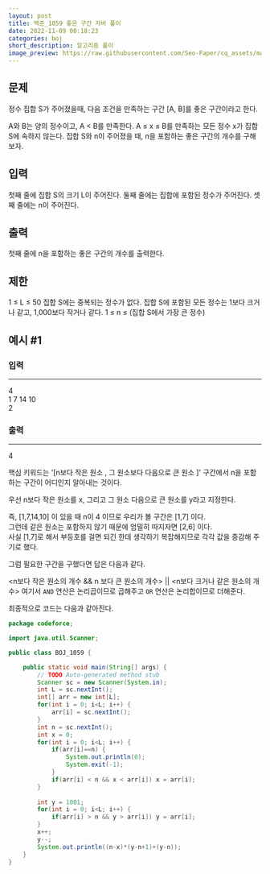 ```yaml
---
layout: post
title: 백준_1059 좋은 구간 자바 풀이
date: 2022-11-09 00:18:23
categories: boj
short_description: 알고리즘 풀이
image_preview: https://raw.githubusercontent.com/Seo-Faper/cq_assets/master/heroes/cos_pr_17_17.png
---
```


## 문제
정수 집합 S가 주어졌을때, 다음 조건을 만족하는 구간 [A, B]를 좋은 구간이라고 한다.

A와 B는 양의 정수이고, A < B를 만족한다.
A ≤ x ≤ B를 만족하는 모든 정수 x가 집합 S에 속하지 않는다.
집합 S와 n이 주어졌을 때, n을 포함하는 좋은 구간의 개수를 구해보자.

## 입력
첫째 줄에 집합 S의 크기 L이 주어진다. 둘째 줄에는 집합에 포함된 정수가 주어진다. 셋째 줄에는 n이 주어진다.

## 출력
첫째 줄에 n을 포함하는 좋은 구간의 개수를 출력한다.

## 제한

1 ≤ L ≤ 50
집합 S에는 중복되는 정수가 없다.
집합 S에 포함된 모든 정수는 1보다 크거나 같고, 1,000보다 작거나 같다.
1 ≤ n ≤ (집합 S에서 가장 큰 정수)

## 예시 #1
### 입력
---
4 <br>
1 7 14 10 <br> 
2 <br>

### 출력
---
4


핵심 키워드는 '[n보다 작은 원소 , 그 원소보다 다음으로 큰 원소 ]' 구간에서 n을 포함하는 구간이 어디인지 알아내는 것이다.

우선 n보다 작은 원소를 x, 그리고 그 원소 다음으로 큰 원소를 y라고 지정한다.

즉, [1,7,14,10] 이 있을 때 n이 4 이므로 우리가 볼 구간은 [1,7] 이다.  
그런데 같은 원소는 포함하지 않기 때문에 엄밀히 따지자면 [2,6] 이다.   
사실 [1,7]로 해서 부등호를 걸면 되긴 한데 생각하기 복잡해지므로 각각 값을 증감해   주기로 했다.

그럼 필요한 구간을 구했다면 답은 다음과 같다.



<n보다 작은 원소의 개수 && n 보다 큰 원소의 개수> || <n보다 크거나 같은 원소의 개수> 여기서 `AND` 연산은 논리곱이므로 곱해주고 `OR` 연산은 논리합이므로 더해준다.

최종적으로 코드는 다음과 같아진다.

```java
package codeforce;

import java.util.Scanner;

public class BOJ_1059 {

	public static void main(String[] args) {
		// TODO Auto-generated method stub
		Scanner sc = new Scanner(System.in);
		int L = sc.nextInt();
		int[] arr = new int[L];
		for(int i = 0; i<L; i++) {
			arr[i] = sc.nextInt();
		}
		int n = sc.nextInt();
		int x = 0;
		for(int i = 0; i<L; i++) {
			if(arr[i]==n) {
				System.out.println(0);
				System.exit(-1);
			}
			if(arr[i] < n && x < arr[i]) x = arr[i];
		}
		
		int y = 1001;
		for(int i = 0; i<L; i++) {
			if(arr[i] > n && y > arr[i]) y = arr[i];
		}
		x++;
		y--;
		System.out.println((n-x)*(y-n+1)+(y-n));	
	}
}

```
